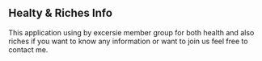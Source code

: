 ## Healty & Riches Info

This application using by excersie member group for both health and also riches if you want to know any information or want to join us feel free to contact me. 
